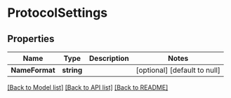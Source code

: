 # ProtocolSettings

## Properties
Name | Type | Description | Notes
------------ | ------------- | ------------- | -------------
**NameFormat** | **string** |  | [optional] [default to null]

[[Back to Model list]](../README.md#documentation-for-models) [[Back to API list]](../README.md#documentation-for-api-endpoints) [[Back to README]](../README.md)

